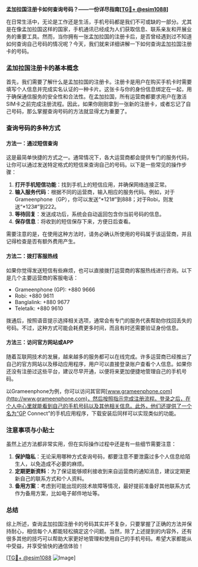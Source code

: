 **孟加拉国注册卡如何查询号码？——一份详尽指南[[TG💪+ @esim1088](https://t.me/s/esim1088)]**

在日常生活中，无论是工作还是生活，手机号码都是我们不可或缺的一部分。尤其是在像孟加拉国这样的国家，手机通讯已经成为人们获取信息、联系亲友和开展业务的重要工具。然而，当你拥有一张孟加拉国的注册卡后，是否曾经遇到过不知道如何查询自己号码的情况呢？今天，我们就来详细讲解一下如何查询孟加拉国注册卡的号码。

### 孟加拉国注册卡的基本概念

首先，我们需要了解什么是孟加拉国的注册卡。注册卡是用户在购买手机卡时需要填写个人信息并完成实名认证的一种卡片。这张卡与你的身份信息绑定在一起，用于确保通信服务的安全性和合法性。在孟加拉国，所有运营商都要求用户在激活SIM卡之前完成注册流程。因此，如果你刚刚拿到一张新的注册卡，或者忘记了自己号码，那么掌握查询号码的方法就显得尤为重要了。

### 查询号码的多种方式

#### 方法一：通过短信查询

这是最简单快捷的方式之一。通常情况下，各大运营商都会提供专门的服务代码，让你可以通过发送特定格式的短信来查询自己的号码。以下是一些常见的操作步骤：

1. **打开手机短信功能**：找到手机上的短信应用，并确保网络连接正常。
2. **输入服务代码**：根据不同的运营商，输入相应的服务代码。例如，对于Grameenphone（GP），你可以发送“*121#”到888；对于Robi，则发送“*123#”到222。
3. **等待回复**：发送成功后，系统会自动返回包含你当前号码的信息。
4. **保存信息**：将收到的短信保存下来，方便日后查看。

需要注意的是，在使用这种方法时，请务必确认所使用的号码属于该运营商，并且记得检查是否有额外费用产生。

#### 方法二：拨打客服热线

如果你觉得发送短信有些麻烦，也可以直接拨打运营商的客服热线进行咨询。以下是几个主要运营商的客服电话：
- Grameenphone (GP): +880 9666
- Robi: +880 9611
- Banglalink: +880 9677
- Teletalk: +880 9610

拨通后，按照语音提示选择相关选项，通常会有专门的服务代表帮助你找回丢失的号码。不过，这种方式可能会耗费更多时间，而且有时还需要验证身份信息。

#### 方法三：访问官方网站或APP

随着互联网技术的发展，越来越多的服务都可以在线完成。许多运营商已经推出了自己的官方网站以及移动应用程序，用户可以直接登录账户查看个人信息。如果你还没有注册过这些平台，建议尽早开通，以便将来更加便捷地管理自己的手机号码。

以Grameenphone为例，你可以访问其官网[www.grameenphone.com](http://www.grameenphone.com)，然后按照指示完成注册流程。登录之后，在个人中心里就能看到自己的手机号码以及其他相关信息。此外，他们还提供了一个名为“GP Connect”的手机应用程序，下载安装后同样可以实现类似的功能。

### 注意事项与小贴士

虽然上述方法都非常实用，但在实际操作过程中还是有一些细节需要注意：

1. **保护隐私**：无论采用哪种方式查询号码，都要注意不要泄露过多个人信息给陌生人，以免造成不必要的麻烦。
2. **定期更新资料**：为了保证能够顺利接收到来自运营商的通知消息，建议定期更新自己的联系方式和个人资料。
3. **备用方案**：考虑到可能出现的技术故障等情况，最好提前准备好其他联系方式作为备用方案，比如电子邮件地址等。

### 总结

综上所述，查询孟加拉国注册卡的号码其实并不复杂，只要掌握了正确的方法并保持耐心，相信每个人都能轻松搞定这个问题。当然，除了上述提到的内容外，还有很多其他的技巧可以帮助大家更好地管理和使用自己的手机号码。希望大家都能从中受益，并享受愉快的通信体验！

[[TG💪+ @esim1088](https://t.me/s/esim1088) ![Image](https://i.postimg.cc/4NQfJmqS/Snipaste-2025-05-13-00-14-12.png)]